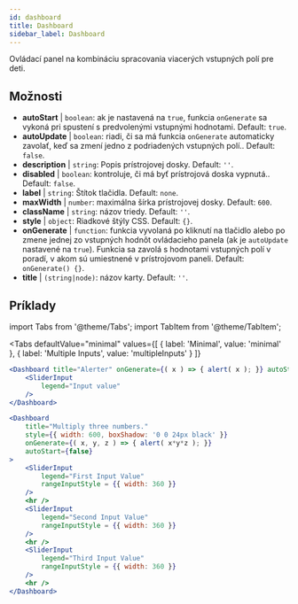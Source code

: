```yaml
--- 
id: dashboard 
title: Dashboard
sidebar_label: Dashboard 
---
```


Ovládací panel na kombináciu spracovania viacerých vstupných polí pre deti.

## Možnosti

* __autoStart__ | `boolean`: ak je nastavená na `true`, funkcia `onGenerate` sa vykoná pri spustení s predvolenými vstupnými hodnotami. Default: `true`.
* __autoUpdate__ | `boolean`: riadi, či sa má funkcia `onGenerate` automaticky zavolať, keď sa zmení jedno z podriadených vstupných polí.. Default: `false`.
* __description__ | `string`: Popis prístrojovej dosky. Default: `''`.
* __disabled__ | `boolean`: kontroluje, či má byť prístrojová doska vypnutá.. Default: `false`.
* __label__ | `string`: Štítok tlačidla. Default: `none`.
* __maxWidth__ | `number`: maximálna šírka prístrojovej dosky. Default: `600`.
* __className__ | `string`: názov triedy. Default: `''`.
* __style__ | `object`: Riadkové štýly CSS. Default: `{}`.
* __onGenerate__ | `function`: funkcia vyvolaná po kliknutí na tlačidlo alebo po zmene jednej zo vstupných hodnôt ovládacieho panela (ak je `autoUpdate` nastavené na `true`). Funkcia sa zavolá s hodnotami vstupných polí v poradí, v akom sú umiestnené v prístrojovom paneli. Default: `onGenerate() {}`.
* __title__ | `(string|node)`: názov karty. Default: `''`.


## Príklady

import Tabs from '@theme/Tabs';
import TabItem from '@theme/TabItem';

<Tabs
    defaultValue="minimal"
    values={[
        { label: 'Minimal', value: 'minimal' },
        { label: 'Multiple Inputs', value: 'multipleInputs' }
    ]}
>

<TabItem value="minimal"> 

```jsx live
<Dashboard title="Alerter" onGenerate={( x ) => { alert( x ); }} autoStart={false} >
    <SliderInput
        legend="Input value"
    />
</Dashboard>
```

</TabItem>

<TabItem value="multipleInputs" > 

```jsx live
<Dashboard 
    title="Multiply three numbers."
    style={{ width: 600, boxShadow: '0 0 24px black' }}
    onGenerate={( x, y, z ) => { alert( x*y*z ); }} 
    autoStart={false} 
>
    <SliderInput
        legend="First Input Value"
        rangeInputStyle = {{ width: 360 }}
    />
    <hr />
    <SliderInput
        legend="Second Input Value"
        rangeInputStyle = {{ width: 360 }}
    />
    <hr />
    <SliderInput
        legend="Third Input Value"
        rangeInputStyle = {{ width: 360 }}
    />
    <hr />
</Dashboard>
```

</TabItem>

</Tabs>
